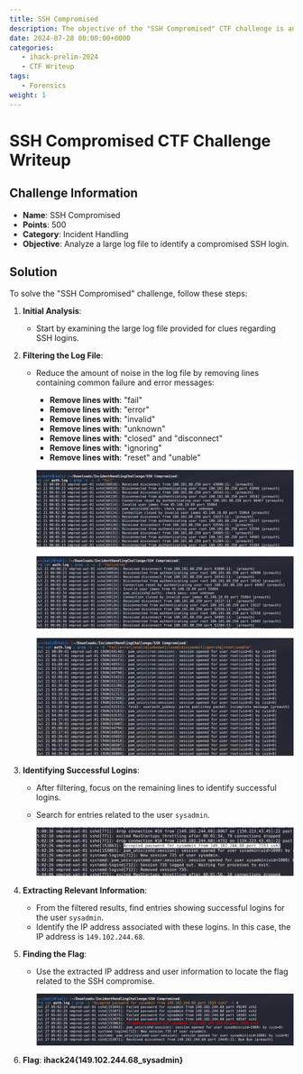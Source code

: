 ```yaml
---
title: SSH Compromised
description: The objective of the "SSH Compromised" CTF challenge is analyze a large log file to identify a compromised SSH login.
date: 2024-07-28 00:00:00+0000
categories:
   - ihack-prelim-2024
   - CTF Writeup
tags:
   - Forensics
weight: 1     
---
```

# SSH Compromised CTF Challenge Writeup

## Challenge Information
- **Name**: SSH Compromised
- **Points**: 500
- **Category**: Incident Handling
- **Objective**: Analyze a large log file to identify a compromised SSH login.

## Solution
To solve the "SSH Compromised" challenge, follow these steps:

1. **Initial Analysis**:
   - Start by examining the large log file provided for clues regarding SSH logins.

2. **Filtering the Log File**:
   - Reduce the amount of noise in the log file by removing lines containing common failure and error messages:
     - **Remove lines with**: "fail"
     - **Remove lines with**: "error"
     - **Remove lines with**: "invalid"
     - **Remove lines with**: "unknown"
     - **Remove lines with**: "closed" and "disconnect"
     - **Remove lines with**: "ignoring"
     - **Remove lines with**: "reset" and "unable"


      ![Fail Removed](<removing fail.png>)


      ![Error Removed](<removing error.png>)


      ![Removed Almost Everything](<removed almost everything.png>)

3. **Identifying Successful Logins**:
   - After filtering, focus on the remaining lines to identify successful logins.
   - Search for entries related to the user `sysadmin`.


        ![Found Stuff](<foud stuff.png>)

4. **Extracting Relevant Information**:
   - From the filtered results, find entries showing successful logins for the user `sysadmin`.
   - Identify the IP address associated with these logins. In this case, the IP address is `149.102.244.68`.

5. **Finding the Flag**:
   - Use the extracted IP address and user information to locate the flag related to the SSH compromise.



      ![Flag](flag.png)


6. **Flag**: **ihack24{149.102.244.68_sysadmin}**
